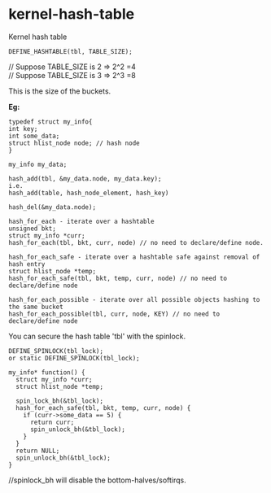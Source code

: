 # kernel-hash-table
Kernel hash table

```
DEFINE_HASHTABLE(tbl, TABLE_SIZE);
```

// Suppose TABLE_SIZE is 2 => 2^2 =4 \
// Suppose TABLE_SIZE is 3 => 2^3 =8

This is the size of the buckets.

**Eg:**

```
typedef struct my_info{
int key;
int some_data;
struct hlist_node node; // hash node
}

my_info my_data;

hash_add(tbl, &my_data.node, my_data.key);
i.e.
hash_add(table, hash_node_element, hash_key)

hash_del(&my_data.node);

hash_for_each - iterate over a hashtable
unsigned bkt;
struct my_info *curr;
hash_for_each(tbl, bkt, curr, node) // no need to declare/define node.

hash_for_each_safe - iterate over a hashtable safe against removal of hash entry
struct hlist_node *temp;
hash_for_each_safe(tbl, bkt, temp, curr, node) // no need to declare/define node

hash_for_each_possible - iterate over all possible objects hashing to the same bucket
hash_for_each_possible(tbl, curr, node, KEY) // no need to declare/define node
```

You can secure the hash table 'tbl' with the spinlock.

```
DEFINE_SPINLOCK(tbl_lock);
or static DEFINE_SPINLOCK(tbl_lock);

my_info* function() {
  struct my_info *curr;
  struct hlist_node *temp;

  spin_lock_bh(&tbl_lock);
  hash_for_each_safe(tbl, bkt, temp, curr, node) {
    if (curr->some_data == 5) {
      return curr;
      spin_unlock_bh(&tbl_lock);
    }
  }
  return NULL;
  spin_unlock_bh(&tbl_lock);
}
```
//spinlock_bh will disable the bottom-halves/softirqs.
